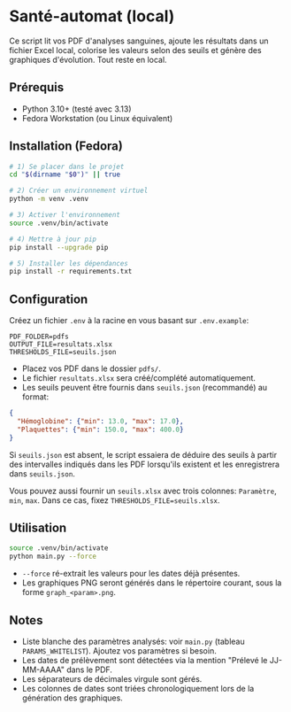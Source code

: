# Santé-automat (local)

Ce script lit vos PDF d'analyses sanguines, ajoute les résultats dans un fichier Excel local, colorise les valeurs selon des seuils et génère des graphiques d'évolution. Tout reste en local.

## Prérequis
- Python 3.10+ (testé avec 3.13)
- Fedora Workstation (ou Linux équivalent)

## Installation (Fedora)
```bash
# 1) Se placer dans le projet
cd "$(dirname "$0")" || true

# 2) Créer un environnement virtuel
python -m venv .venv

# 3) Activer l'environnement
source .venv/bin/activate

# 4) Mettre à jour pip
pip install --upgrade pip

# 5) Installer les dépendances
pip install -r requirements.txt
```

## Configuration
Créez un fichier `.env` à la racine en vous basant sur `.env.example`:

```
PDF_FOLDER=pdfs
OUTPUT_FILE=resultats.xlsx
THRESHOLDS_FILE=seuils.json
```

- Placez vos PDF dans le dossier `pdfs/`.
- Le fichier `resultats.xlsx` sera créé/complété automatiquement.
- Les seuils peuvent être fournis dans `seuils.json` (recommandé) au format:

```json
{
  "Hémoglobine": {"min": 13.0, "max": 17.0},
  "Plaquettes": {"min": 150.0, "max": 400.0}
}
```

Si `seuils.json` est absent, le script essaiera de déduire des seuils à partir des intervalles indiqués dans les PDF lorsqu'ils existent et les enregistrera dans `seuils.json`.

Vous pouvez aussi fournir un `seuils.xlsx` avec trois colonnes: `Paramètre`, `min`, `max`. Dans ce cas, fixez `THRESHOLDS_FILE=seuils.xlsx`.

## Utilisation
```bash
source .venv/bin/activate
python main.py --force
```
- `--force` ré-extrait les valeurs pour les dates déjà présentes.
- Les graphiques PNG seront générés dans le répertoire courant, sous la forme `graph_<param>.png`.

## Notes
- Liste blanche des paramètres analysés: voir `main.py` (tableau `PARAMS_WHITELIST`). Ajoutez vos paramètres si besoin.
- Les dates de prélèvement sont détectées via la mention "Prélevé le JJ-MM-AAAA" dans le PDF.
- Les séparateurs de décimales virgule sont gérés.
- Les colonnes de dates sont triées chronologiquement lors de la génération des graphiques.
